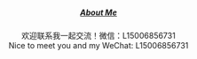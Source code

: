 
<h5><div align="center"><a href="https://attack204.com/">About Me</a> </div></h5>

<div align="center">欢迎联系我一起交流！微信：L15006856731</div>

<div align="center">Nice to meet you and my WeChat: L15006856731</div>


